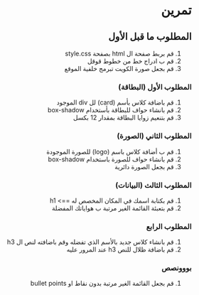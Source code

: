 <div dir=rtl>

# تمرين
## المطلوب ما قبل الأول
1) قم بربط صفحة ال html بصفحة style.css
2) قم ب ادراج خط من خطوط قوقل
3) قم بجعل صورة الكويت تبرمج خلفية الموقع
 
### المطلوب الأول (البطاقة)
1) قم باضافة كلاس بأسم (card) لل div الموجود
2) قم بانشاء حواف للبطاقة بأستخدام box-shadow
3) قم بتنعيم زوايا البطاقة بمقدار 12 بكسل
 
### المطلوب الثاني (الصورة)
1) قم ب أضافة كلاس باسم (logo) للصورة الموجودة
2) قم بانشاء حواف للصورة باستخدام box-shadow
3) قم بجعل الصورة دائرية
 
### المطلوب الثالث (البيانات)
1) قم بكتابة اسمك في المكان المخصص له ==> h1
2) قم بتعبئة القائمة الغير مرتبة ب هواياتك المفضلة
 
### المطلوب الرابع 
1) قم بانشاء كلاس جديد بالأسم الذي تفضله وقم باضافته لنص ال h3
2) قم باضافة ظلال للنص h3 عند المرور عليه 

### بووونصص
1) قم بجعل القائمة الغير مرتبة بدون نقاط او bullet points
